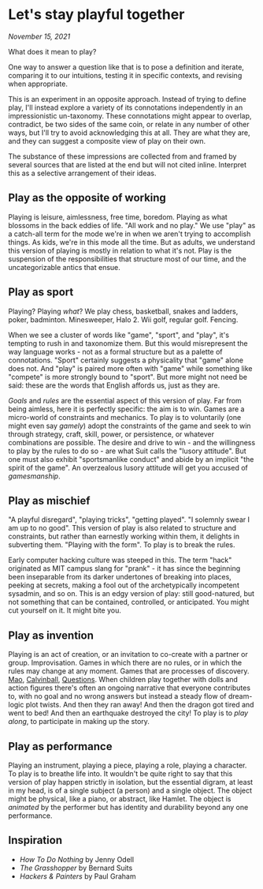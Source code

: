 # Let's stay playful together

_November 15, 2021_

What does it mean to play?

One way to answer a question like that is to pose a definition and iterate, comparing it to our intuitions, testing it in specific contexts, and revising when appropriate.

This is an experiment in an opposite approach. Instead of trying to define play, I'll instead explore a variety of its connotations independently in an impressionistic un-taxonomy. These connotations might appear to overlap, contradict, be two sides of the same coin, or relate in any number of other ways, but I'll try to avoid acknowledging this at all. They are what they are, and they can suggest a composite view of play on their own.

The substance of these impressions are collected from and framed by several sources that are listed at the end but will not cited inline. Interpret this as a selective arrangement of their ideas.

## Play as the opposite of working

Playing is leisure, aimlessness, free time, boredom. Playing as what blossoms in the back eddies of life. "All work and no play." We use "play" as a catch-all term for the mode we're in when we aren't trying to accomplish things. As kids, we're in this mode all the time. But as adults, we understand this version of playing is mostly in relation to what it's not. Play is the suspension of the responsibilities that structure most of our time, and the uncategorizable antics that ensue.

## Play as sport

Playing? Playing _what_? We play chess, basketball, snakes and ladders, poker, badminton. Minesweeper, Halo 2. Wii golf, regular golf. Fencing.

When we see a cluster of words like "game", "sport", and "play", it's tempting to rush in and taxonomize them. But this would misrepresent the way language works - not as a formal structure but as a palette of connotations. "Sport" certainly suggests a physicality that "game" alone does not. And "play" is paired more often with "game" while something like "compete" is more strongly bound to "sport". But more might not need be said: these are the words that English affords us, just as they are.

_Goals_ and _rules_ are the essential aspect of this version of play. Far from being aimless, here it is perfectly specific: the aim is to win. Games are a micro-world of constraints and mechanics. To play is to voluntarily (one might even say _gamely_) adopt the constraints of the game and seek to win through strategy, craft, skill, power, or persistence, or whatever combinations are possible. The desire and drive to win - and the willingness to play by the rules to do so - are what Suit calls the "lusory attitude". But one must also exhibit "sportsmanlike conduct" and abide by an implicit "the spirit of the game". An overzealous lusory attitude will get you accused of _gamesmanship_.

## Play as mischief

"A playful disregard", "playing tricks", "getting played". "I solemnly swear I am up to no good". This version of play is also related to structure and constraints, but rather than earnestly working within them, it delights in subverting them. "Playing with the form". To play is to break the rules.

Early computer hacking culture was steeped in this. The term "hack" originated as MIT campus slang for "prank" - it has since the beginning been inseparable from its darker undertones of breaking into places, peeking at secrets, making a fool out of the archetypically incompetent sysadmin, and so on. This is an edgy version of play: still good-natured, but not something that can be contained, controlled, or anticipated. You might cut yourself on it. It might bite you.

## Play as invention

Playing is an act of creation, or an invitation to co-create with a partner or group. Improvisation. Games in which there are no rules, or in which the rules may change at any moment. Games that are processes of discovery. [Mao](<https://en.wikipedia.org/wiki/Mao_(card_game)>), [Calvinball](https://en.wikipedia.org/wiki/Calvin_and_Hobbes#Calvinball), [Questions](<https://en.wikipedia.org/wiki/Questions_(game)>). When children play together with dolls and action figures there's often an ongoing narrative that everyone contributes to, with no goal and no wrong answers but instead a steady flow of dream-logic plot twists. And then they ran away! And then the dragon got tired and went to bed! And then an earthquake destroyed the city! To play is to _play along_, to participate in making up the story.

## Play as performance

Playing an instrument, playing a piece, playing a role, playing a character. To play is to breathe life into. It wouldn't be quite right to say that this version of play happen strictly in isolation, but the essential digram, at least in my head, is of a single subject (a person) and a single object. The object might be physical, like a piano, or abstract, like Hamlet. The object is _animated_ by the performer but has identity and durability beyond any one performance.

## Inspiration

- _How To Do Nothing_ by Jenny Odell
- _The Grasshopper_ by Bernard Suits
- _Hackers & Painters_ by Paul Graham
